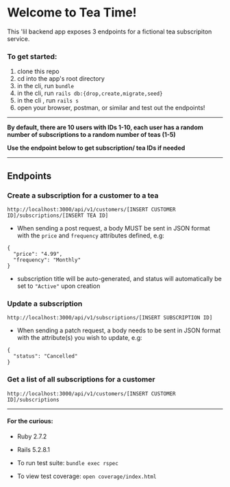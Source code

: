# Welcome to Tea Time!

This 'lil backend app exposes 3 endpoints for a fictional tea subscripiton service.

### To get started:
1. clone this repo
1. cd into the app's root directory 
1. in the cli, run ```bundle```
1. in the cli, run ```rails db:{drop,create,migrate,seed}```
1. in the cli , run ```rails s```
1. open your browser, postman, or similar and test out the endpoints!
___________________________________________________________________________________________________________________________________________________________
**By default, there are 10 users with IDs 1-10, each user has a random number of subscriptions to a random number of teas (1-5)**

**Use the endpoint below to get subscription/ tea IDs if needed**
___________________________________________________________________________________________________________________________________________________________
## Endpoints

### Create a subscription for a customer to a tea
```http://localhost:3000/api/v1/customers/[INSERT CUSTOMER ID]/subscriptions/[INSERT TEA ID]```

* When sending a post request, a body MUST be sent in JSON format with the `price` and `frequency` attributes defined, e.g:
```
{
  "price": "4.99",
  "frequency": "Monthly"
}
```
* subscription title will be auto-generated, and status will automatically be set to `"Active"` upon creation
### Update a subscription
```http://localhost:3000/api/v1/subscriptions/[INSERT SUBSCRIPTION ID]```

* When sending a patch request, a body needs to be sent in JSON format with the attribute(s) you wish to update, e.g:
```
{
  "status": "Cancelled"
}
```
   
### Get a list of all subscriptions for a customer
```http://localhost:3000/api/v1/customers/[INSERT CUSTOMER ID]/subscriptions```


___________________________________________________________________________________________________________________________________________________________


#### For the curious:

* Ruby 2.7.2
* Rails 5.2.8.1

* To run test suite: ```bundle exec rspec```
* To view test coverage: ```open coverage/index.html```
